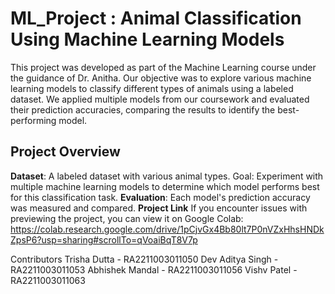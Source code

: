 # ML_Project : Animal Classification Using Machine Learning Models
This project was developed as part of the Machine Learning course under the guidance of Dr. Anitha. Our objective was to explore various machine learning models to classify different types of animals using a labeled dataset. We applied multiple models from our coursework and evaluated their prediction accuracies, comparing the results to identify the best-performing model.

## Project Overview
**Dataset**: A labeled dataset with various animal types.
Goal: Experiment with multiple machine learning models to determine which model performs best for this classification task.
**Evaluation**: Each model's prediction accuracy was measured and compared.
**Project Link**
If you encounter issues with previewing the project, you can view it on Google Colab: 
https://colab.research.google.com/drive/1pCjvGx4Bb80lt7P0nVZxHhsHNDkZpsP6?usp=sharing#scrollTo=qVoaiBqT8V7p

Contributors
Trisha Dutta - RA2211003011050
Dev Aditya Singh - RA2211003011053
Abhishek Mandal - RA2211003011056
Vishv Patel - RA2211003011063
